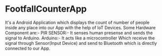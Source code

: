 # FootfallCounterApp
It's a Android Application which displays the count of number of people inside any place into our App with the help of IoT Devices.
Some Hardware Component are:-
PIR SENSOR:- It senses human presense and sends the signal to Arduino.
Arduino:- It acts like a microcontroller Which receive the signal through Sensor(Input Device) and send to Bluetooth which is directly connected to our App.
